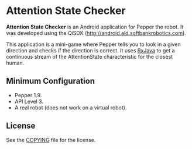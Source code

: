 # Attention State Checker

**Attention State Checker** is an Android application for Pepper the robot.
It was developed using the QiSDK (http://android.ald.softbankrobotics.com).

This application is a mini-game where Pepper tells you to look in a given direction and checks if the direction is correct.
It uses [RxJava](https://github.com/ReactiveX/RxJava) to get a continuous stream of the AttentionState characteristic for the closest human.

## Minimum Configuration

* Pepper 1.9.
* API Level 3.
* A real robot (does not work on a virtual robot).

## License

See the [COPYING](COPYING.txt) file for the license.
